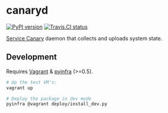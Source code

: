 # canaryd

[![PyPI version](https://badge.fury.io/py/canaryd.svg)](https://pypi.python.org/pypi/canaryd) [![Travis.CI status](https://travis-ci.org/Oxygem/canaryd.svg?branch=develop)](https://travis-ci.org/Oxygem/canaryd)

[Service Canary](https://servicecanary.com) daemon that collects and uploads system state.


## Development

Requires [Vagrant](https://vagrantup.com) & [pyinfra](https://github.com/Fizzadar/pyinfra) (>=0.5).

```sh
# Up the test VM's:
vagrant up

# Deploy the package in dev mode
pyinfra @vagrant deploy/install_dev.py
```
